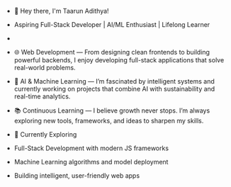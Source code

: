 - 👋 Hey there, I'm Taarun Adithya!
- Aspiring Full-Stack Developer | AI/ML Enthusiast | Lifelong Learner
-
- 🌐 Web Development — From designing clean frontends to building powerful backends, I enjoy developing full-stack applications that solve real-world problems.
- 🤖 AI & Machine Learning — I’m fascinated by intelligent systems and currently working on projects that combine AI with sustainability and real-time analytics.
- 📚 Continuous Learning — I believe growth never stops. I’m always exploring new tools, frameworks, and ideas to sharpen my skills.

- 🌱 Currently Exploring

- Full-Stack Development with modern JS frameworks  
- Machine Learning algorithms and model deployment  
- Building intelligent, user-friendly web apps  


<!---
Taarun8431/Taarun8431 is a ✨ special ✨ repository because its `README.md` (this file) appears on your GitHub profile.
You can click the Preview link to take a look at your changes.
--->
